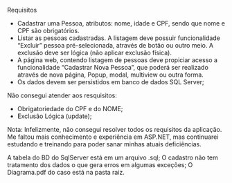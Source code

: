 Requisitos
- Cadastrar uma Pessoa, atributos:  nome, idade e CPF, sendo que nome e CPF são obrigatórios.
- Listar as pessoas cadastradas. A listagem deve possuir funcionalidade “Excluir” pessoa pré-selecionada, através de botão ou outro meio. A exclusão deve ser lógica (não aplicar exclusão física).
- A página web, contendo listagem de pessoas deve propiciar acesso a funcionalidade “Cadastrar Nova Pessoa”, que poderá ser realizado através de nova página, Popup, modal, multiview ou outra forma.
- Os dados devem ser persistidos em banco de dados SQL Server;

Não consegui atender aos resquisitos:
- Obrigatoriedade do CPF e do NOME;
- Exclusão Lógica (update);

Nota:
Infelizmente, não consegui resolver todos os requisitos da aplicação. Me faltou mais conhecimento e experiência em ASP.NET, mas continuarei estudando e treinando para poder sanar minhas atuais deficiências.

A tabela do BD do SqlServer está em um arquivo .sql;
O cadastro não tem tratamento dos dados o que gera erros em algumas exceções;
O Diagrama.pdf do caso está na pasta raiz.
